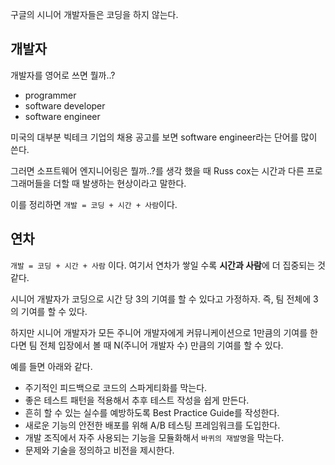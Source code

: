 구글의 시니어 개발자들은 코딩을 하지 않는다.

## 개발자

개발자를 영어로 쓰면 뭘까..?
- programmer
- software developer
- software engineer

미국의 대부분 빅테크 기업의 채용 공고를 보면 software engineer라는 단어를 많이 쓴다.

그러면 소프트웨어 엔지니어링은 뭘까..?를 생각 했을 때 Russ cox는 시간과 다른 프로그래머들을 더할 때 발생하는 현상이라고 말한다.

이를 정리하면 `개발 = 코딩 + 시간 + 사람`이다.

## 연차

`개발 = 코딩 + 시간 + 사람` 이다. 여기서 연차가 쌓일 수록 **시간과 사람**에 더 집중되는 것 같다.

시니어 개발자가 코딩으로 시간 당 3의 기여를 할 수 있다고 가정하자. 즉, 팀 전체에 3의 기여를 할 수 있다.

하지만 시니어 개발자가 모든 주니어 개발자에게 커뮤니케이션으로 1만큼의 기여를 한다면 팀 전체 입장에서 볼 때 N(주니어 개발자 수) 만큼의 기여를 할 수 있다.

예를 들면 아래와 같다.
- 주기적인 피드백으로 코드의 스파게티화를 막는다.
- 좋은 테스트 패턴을 적용해서 추후 테스트 작성을 쉽게 만든다.
- 흔히 할 수 있는 실수를 예방하도록 Best Practice Guide를 작성한다.
- 새로운 기능의 안전한 배포를 위해 A/B 테스팅 프레임워크를 도입한다.
- 개발 조직에서 자주 사용되는 기능을 모듈화해서 `바퀴의 재발명`을 막는다.
- 문제와 기술을 정의하고 비전을 제시한다.


